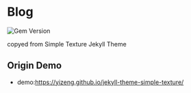 # Blog
![Gem Version](https://img.shields.io/gem/v/jekyll-theme-simple-texture.svg)

copyed from Simple Texture Jekyll Theme

## Origin Demo
- demo:<https://yizeng.github.io/jekyll-theme-simple-texture/>
